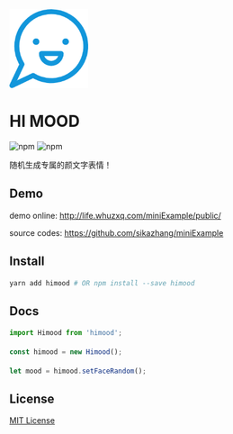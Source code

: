 <img alt="himood" src="https://github.com/sikazhang/miniDemo/raw/master/docs/images/mood-happy.png" width="140">

# HI MOOD

![npm](https://img.shields.io/static/v1?label=license&message=MIT&color=green)
![npm](https://img.shields.io/static/v1?label=npm@lastest&message=1.0.2&color=blue)


随机生成专属的颜文字表情！

## Demo

demo online: http://life.whuzxq.com/miniExample/public/

source codes: https://github.com/sikazhang/miniExample

## Install

```bash
yarn add himood # OR npm install --save himood
```

## Docs

```javascript
import Himood from 'himood';

const himood = new Himood();

let mood = himood.setFaceRandom();
```

## License

[MIT License](LICENSE)